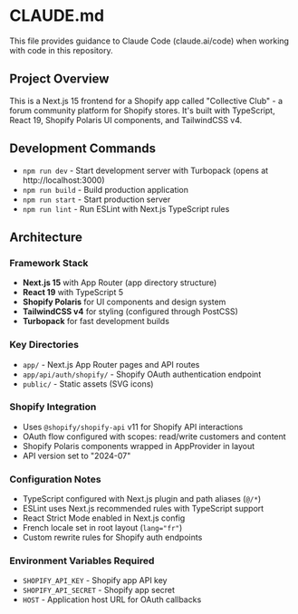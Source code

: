 # CLAUDE.md

This file provides guidance to Claude Code (claude.ai/code) when working with code in this repository.

## Project Overview

This is a Next.js 15 frontend for a Shopify app called "Collective Club" - a forum community platform for Shopify stores. It's built with TypeScript, React 19, Shopify Polaris UI components, and TailwindCSS v4.

## Development Commands

- `npm run dev` - Start development server with Turbopack (opens at http://localhost:3000)
- `npm run build` - Build production application
- `npm run start` - Start production server
- `npm run lint` - Run ESLint with Next.js TypeScript rules

## Architecture

### Framework Stack
- **Next.js 15** with App Router (app directory structure)
- **React 19** with TypeScript 5
- **Shopify Polaris** for UI components and design system
- **TailwindCSS v4** for styling (configured through PostCSS)
- **Turbopack** for fast development builds

### Key Directories
- `app/` - Next.js App Router pages and API routes
- `app/api/auth/shopify/` - Shopify OAuth authentication endpoint
- `public/` - Static assets (SVG icons)

### Shopify Integration
- Uses `@shopify/shopify-api` v11 for Shopify API interactions
- OAuth flow configured with scopes: read/write customers and content
- Shopify Polaris components wrapped in AppProvider in layout
- API version set to "2024-07"

### Configuration Notes
- TypeScript configured with Next.js plugin and path aliases (`@/*`)
- ESLint uses Next.js recommended rules with TypeScript support
- React Strict Mode enabled in Next.js config
- French locale set in root layout (`lang="fr"`)
- Custom rewrite rules for Shopify auth endpoints

### Environment Variables Required
- `SHOPIFY_API_KEY` - Shopify app API key
- `SHOPIFY_API_SECRET` - Shopify app secret
- `HOST` - Application host URL for OAuth callbacks